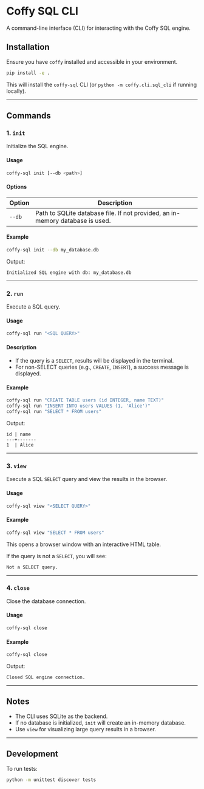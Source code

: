 # Coffy SQL CLI

A command-line interface (CLI) for interacting with the Coffy SQL engine.

## Installation
Ensure you have `coffy` installed and accessible in your environment.

```bash
pip install -e .
```

This will install the `coffy-sql` CLI (or `python -m coffy.cli.sql_cli` if running locally).

---

## Commands

### 1. `init`
Initialize the SQL engine.

#### Usage
```bash
coffy-sql init [--db <path>]
```

#### Options
| Option    | Description                          |
|-----------|--------------------------------------|
| `--db`    | Path to SQLite database file. If not provided, an in-memory database is used. |

#### Example
```bash
coffy-sql init --db my_database.db
```
Output:
```
Initialized SQL engine with db: my_database.db
```

---

### 2. `run`
Execute a SQL query.

#### Usage
```bash
coffy-sql run "<SQL QUERY>"
```

#### Description
- If the query is a `SELECT`, results will be displayed in the terminal.
- For non-SELECT queries (e.g., `CREATE`, `INSERT`), a success message is displayed.

#### Example
```bash
coffy-sql run "CREATE TABLE users (id INTEGER, name TEXT)"
coffy-sql run "INSERT INTO users VALUES (1, 'Alice')"
coffy-sql run "SELECT * FROM users"
```
Output:
```
id | name
---+-------
1  | Alice
```

---

### 3. `view`
Execute a SQL `SELECT` query and view the results in the browser.

#### Usage
```bash
coffy-sql view "<SELECT QUERY>"
```

#### Example
```bash
coffy-sql view "SELECT * FROM users"
```
This opens a browser window with an interactive HTML table.

If the query is not a `SELECT`, you will see:
```
Not a SELECT query.
```

---

### 4. `close`
Close the database connection.

#### Usage
```bash
coffy-sql close
```

#### Example
```bash
coffy-sql close
```
Output:
```
Closed SQL engine connection.
```

---

## Notes
- The CLI uses SQLite as the backend.
- If no database is initialized, `init` will create an in-memory database.
- Use `view` for visualizing large query results in a browser.

---

## Development
To run tests:
```bash
python -m unittest discover tests
```
